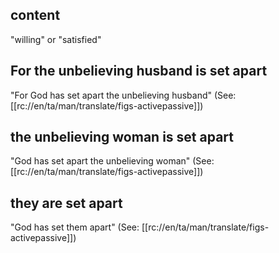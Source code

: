 ## content ##

"willing" or "satisfied"

## For the unbelieving husband is set apart ##

"For God has set apart the unbelieving husband" (See: [[rc://en/ta/man/translate/figs-activepassive]])

## the unbelieving woman is set apart ##

"God has set apart the unbelieving woman" (See: [[rc://en/ta/man/translate/figs-activepassive]])

## they are set apart ##

"God has set them apart" (See: [[rc://en/ta/man/translate/figs-activepassive]])